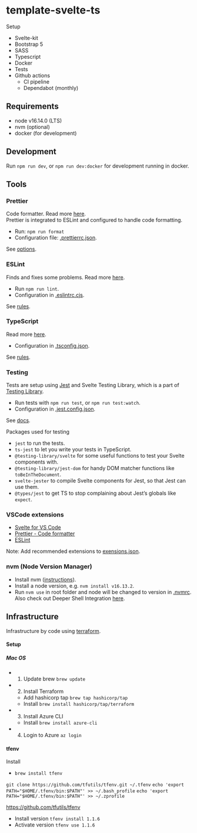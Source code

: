 # template-svelte-ts

Setup

- Svelte-kit
- Bootstrap 5
- SASS
- Typescript
- Docker
- Tests
- Github actions
  - CI pipeline
  - Dependabot (monthly)

## Requirements

- node v16.14.0 (LTS)
- nvm (optional)
- docker (for development)

## Development

Run `npm run dev`, or `npm run dev:docker` for development running in docker.

## Tools

### Prettier

Code formatter. Read more [here](https://prettier.io).  
Prettier is integrated to ESLint and configured to handle code formatting.

- Run: `npm run format`
- Configuration file: [.prettierrc.json](./app/.prettierrc.json).

See [options](https://prettier.io/docs/en/options.html).

### ESLint

Finds and fixes some problems. Read more [here](https://eslint.org).

- Run `npm run lint`.
- Configuration in [.eslintrc.cjs](./app/.eslintrc.cjs).

See [rules](https://eslint.org/docs/rules/).

### TypeScript

Read more [here](https://www.typescriptlang.org/docs/).

- Configuration in [.tsconfig.json](./app/.tsconfig.json).

See [rules](https://eslint.org/docs/rules/).

### Testing

Tests are setup using [Jest](https://jestjs.io/) and Svelte Testing Library, which is a part of [Testing Library](https://testing-library.com/).

- Run tests with `npm run test`, or `npm run test:watch`.
- Configuration in [.jest.config.json](./app/.jest.config.json).

See [docs](https://testing-library.com/docs/).

Packages used for testing

- `jest` to run the tests.
- `ts-jest` to let you write your tests in TypeScript.
- `@testing-library/svelte` for some useful functions to test your Svelte components with.
- `@testing-library/jest-dom` for handy DOM matcher functions like `toBeInTheDocument`.
- `svelte-jester` to compile Svelte components for Jest, so that Jest can use them.
- `@types/jest` to get TS to stop complaining about Jest’s globals like `expect`.

### VSCode extensions

- [Svelte for VS Code](https://marketplace.visualstudio.com/items?itemName=svelte.svelte-vscode)
- [Prettier - Code formatter](https://marketplace.visualstudio.com/items?itemName=esbenp.prettier-vscode)
- [ESLint](https://marketplace.visualstudio.com/items?itemName=dbaeumer.vscode-eslint)

Note: Add recommended extensions to [exensions.json](./app/.vscode/extensions.json).

### nvm (Node Version Manager)

- Install nvm ([instructions](https://github.com/nvm-sh/nvm)).
- Install a node version, e.g. `nvm install v16.13.2`.
- Run `nvm use` in root folder and node will be changed to version in [.nvmrc](./app/.nvmrc).  
  Also check out Deeper Shell Integration [here](https://github.com/nvm-sh/nvm#deeper-shell-integration).

## Infrastructure

Infrastructure by code using [terraform](https://www.terraform.io/intro).

#### Setup

##### Mac OS

- 1. Update brew `brew update`

- 2. Install Terraform

  - Add hashicorp tap `brew tap hashicorp/tap`
  - Install `brew install hashicorp/tap/terraform`

- 3. Install Azure CLI

  - Install `brew install azure-cli`

- 4. Login to Azure `az login`

#### tfenv

Install

- `brew install tfenv`

`git clone https://github.com/tfutils/tfenv.git ~/.tfenv`
`echo 'export PATH="$HOME/.tfenv/bin:$PATH"' >> ~/.bash_profile`
`echo 'export PATH="$HOME/.tfenv/bin:$PATH"' >> ~/.zprofile`

https://github.com/tfutils/tfenv

- Install version `tfenv install 1.1.6`
- Activate version `tfenv use 1.1.6`

###
